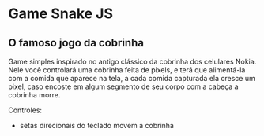 # Game Snake JS
## O famoso jogo da cobrinha

Game simples inspirado no antigo clássico da cobrinha dos celulares Nokia. Nele você controlará uma cobrinha feita de pixels, e terá que alimentá-la com a comida que aparece na tela, a cada comida capturada ela cresce um pixel, caso encoste em algum segmento de seu corpo com a cabeça a cobrinha morre.

Controles:
- setas direcionais do teclado movem a cobrinha
